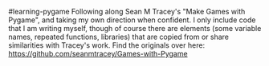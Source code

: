 #learning-pygame
Following along Sean M Tracey's "Make Games with Pygame", and taking my own direction when confident.
I only include code that I am writing myself, though of course there are elements (some variable names, repeated functions, libraries) that are copied from or share similarities with Tracey's work. Find the originals over here: https://github.com/seanmtracey/Games-with-Pygame

